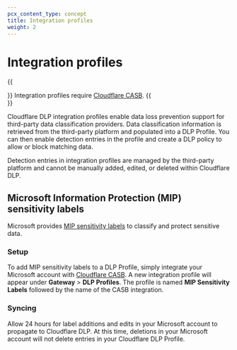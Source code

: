 ```yaml
---
pcx_content_type: concept
title: Integration profiles
weight: 2
---
```


# Integration profiles

{{<Aside type="note">}}
Integration profiles require [Cloudflare CASB](/cloudflare-one/applications/scan-apps/).
{{</Aside>}}

Cloudflare DLP integration profiles enable data loss prevention support for third-party data classification providers. Data classification information is retrieved from the third-party platform and populated into a DLP Profile. You can then enable detection entries in the profile and create a DLP policy to allow or block matching data.

Detection entries in integration profiles are managed by the third-party platform and cannot be manually added, edited, or deleted within Cloudflare DLP.

## Microsoft Information Protection (MIP) sensitivity labels

Microsoft provides [MIP sensitivity labels](https://learn.microsoft.com/en-us/microsoft-365/compliance/sensitivity-labels?view=o365-worldwide) to classify and protect sensitive data.

### Setup

To add MIP sensitivity labels to a DLP Profile, simply integrate your Microsoft account with [Cloudflare CASB](/cloudflare-one/applications/scan-apps/casb-integrations/microsoft-365/). A new integration profile will appear under **Gateway** > **DLP Profiles**. The profile is named **MIP Sensitivity Labels** followed by the name of the CASB integration.

### Syncing

Allow 24 hours for label additions and edits in your Microsoft account to propagate to Cloudflare DLP. At this time, deletions in your Microsoft account will not delete entries in your Cloudflare DLP Profile.
